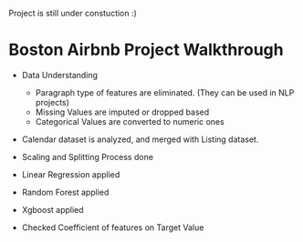 Project is still under constuction :)


Boston Airbnb Project Walkthrough
==================================
* Data Understanding

     - Paragraph type of features are eliminated. (They can be used in NLP projects)
     - Missing Values are imputed or dropped based
     - Categorical Values are converted to numeric ones
     
* Calendar dataset is analyzed, and merged with Listing dataset. 

* Scaling and Splitting Process done

* Linear Regression applied

* Random Forest applied

* Xgboost applied

* Checked Coefficient of features on Target Value
